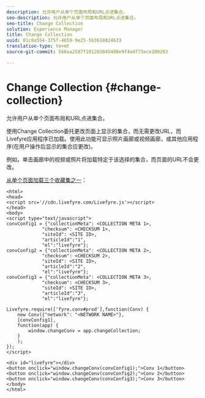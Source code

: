 ```yaml
---
description: 允许用户从单个页面布局和URL点进集合。
seo-description: 允许用户从单个页面布局和URL点进集合。
seo-title: Change Collection
solution: Experience Manager
title: Change Collection
uuid: 81c8a554-375f-4659-9e25-5b3618824633
translation-type: tm+mt
source-git-commit: 566ea2587f101202045488e9f4edf73ece100293

---
```



# Change Collection {#change-collection}

允许用户从单个页面布局和URL点进集合。

使用Change Collection委托更改页面上显示的集合，而无需更改URL，而Livefyre应用程序已加载。使用此功能可显示照片画廊或视频画廊，或其他应用程序(在用户操作后显示的集合应更改)。

例如，单击画廊中的视频或照片将加载特定于该选择的集合，而页面的URL不会更改。

[从单个页面加载三个收藏集之一](../c-advanced-topics/t-display-comment-count.md#t_display_comment_count)：

```
<html> 
<head> 
<script src='//cdn.livefyre.com/Livefyre.js'></script> 
</head> 
<body> 
<script type="text/javascript"> 
convConfig1 = {"collectionMeta": <COLLECTION META 1>, 
             "checksum": <CHECKSUM 1>, 
             "siteId": <SITE ID>, 
             "articleId":"1", 
             "el":"livefyre"}; 
convConfig2 = {"collectionMeta": <COLLECTION META 2>, 
             "checksum": <CHECKSUM 2>, 
             "siteId": <SITE ID>, 
             "articleId":"2", 
             "el":"livefyre"}; 
convConfig3 = {"collectionMeta": <COLLECTION META 3>, 
             "checksum": <CHECKSUM 3>, 
             "siteId": <SITE ID>, 
             "articleId":"3", 
             "el":"livefyre"}; 
  
Livefyre.require(['fyre.conv#prod'],function(Conv) { 
    new Conv({"network": "<NETWORK NAME>"}, 
    [convConfig1], 
    function(app) {  
        window.changeConv = app.changeCollection; 
    } 
    ); 
}); 
</script> 
  
<div id="livefyre"></div> 
<button onclick="window.changeConv(convConfig1);">Conv 1</button> 
<button onclick="window.changeConv(convConfig2);">Conv 2</button> 
<button onclick="window.changeConv(convConfig3);">Conv 3</button> 
</body> 
</html>
```
